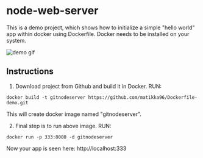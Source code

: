# node-web-server
This is a demo project, which shows how to initialize a simple "hello world" app within docker using Dockerfile.
Docker needs to be installed on your system.

![demo gif](https://github.com/matikka96/node-web-server/blob/master/demo.gif?raw=true)

## Instructions

1) Download project from Github and build it in Docker.
RUN: 
```
docker build -t gitnodeserver https://github.com/matikka96/Dockerfile-demo.git
```
This will create docker image named "gitnodeserver".

2) Final step is to run above image.
RUN: 
```
docker run -p 333:8080 -d gitnodeserver
```
Now your app is seen here: http://localhost:333
